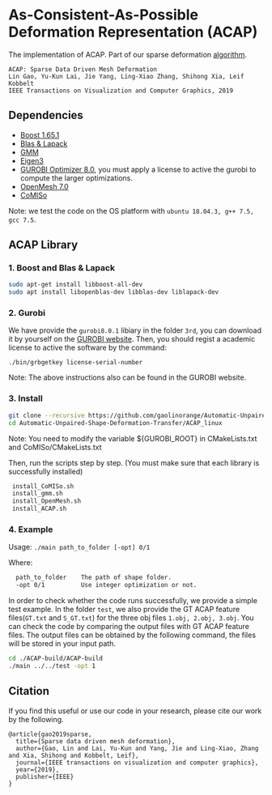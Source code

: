 
# As-Consistent-As-Possible Deformation Representation (ACAP)
The implementation of ACAP.
Part of our sparse deformation [algorithm](https://arxiv.org/abs/1709.01250).

```
ACAP: Sparse Data Driven Mesh Deformation
Lin Gao, Yu-Kun Lai, Jie Yang, Ling-Xiao Zhang, Shihong Xia, Leif Kobbelt
IEEE Transactions on Visualization and Computer Graphics, 2019
```


## Dependencies
- [Boost 1.65.1](https://www.boost.org/)
- [Blas & Lapack](https://www.netlib.org/lapack/lug/node11.html)
- [GMM](http://getfem.org/download.html)
- [Eigen3](http://eigen.tuxfamily.org/index.php?title=Main_Page)
- [GUROBI Optimizer 8.0](http://www.gurobi.com/), you must apply a license to active the gurobi to compute the larger optimizations.
- [OpenMesh 7.0](https://www.openmesh.org/download/)
- [CoMISo](https://graphics.rwth-aachen.de:9000/CoMISo/CoMISo)

Note: we test the code on the OS platform with ```ubuntu 18.04.3, g++ 7.5, gcc 7.5```.

## ACAP Library

### 1. Boost and Blas & Lapack

```sh
sudo apt-get install libboost-all-dev
sudo apt install libopenblas-dev libblas-dev liblapack-dev
```

### 2. Gurobi

We have provide the ```gurobi8.0.1``` libiary in the folder ```3rd```, you can download it by yourself on the [GUROBI website](https://www.gurobi.com/downloads/gurobi-optimizer-eula/). Then, you should regist a academic license to active the software by the command:

```
./bin/grbgetkey license-serial-number
```

Note: The above instructions also can be found in the GUROBI website.


### 3. Install

```sh
git clone --recursive https://github.com/gaolinorange/Automatic-Unpaired-Shape-Deformation-Transfer.git
cd Automatic-Unpaired-Shape-Deformation-Transfer/ACAP_linux
```

Note: You need to modify the variable ${GUROBI_ROOT} in CMakeLists.txt and CoMISo/CMakeLists.txt

Then, run the scripts step by step. (You must make sure that each library is successfully installed)

```sh
 install_CoMISo.sh
 install_gmm.sh
 install_OpenMesh.sh
 install_ACAP.sh
```

### 4. Example

Usage: ```./main path_to_folder [-opt] 0/1```

Where:

```sh
  path_to_folder    The path of shape folder.
  -opt 0/1          Use integer optimization or not.
```
In order to check whether the code runs successfully, we provide a simple test example. In the folder ```test```, we also provide the GT ACAP feature files(```GT.txt``` and ```S_GT.txt```) for the three obj files ```1.obj, 2.obj, 3.obj```. You can check the code by comparing the output files with GT ACAP feature files. The output files can be obtained by the following command, the files will be stored in your input path.

```sh
cd ./ACAP-build/ACAP-build
./main ../../test -opt 1
```

## Citation

If you find this useful or use our code in your research, please cite our work by the following.

```
@article{gao2019sparse,
  title={Sparse data driven mesh deformation},
  author={Gao, Lin and Lai, Yu-Kun and Yang, Jie and Ling-Xiao, Zhang and Xia, Shihong and Kobbelt, Leif},
  journal={IEEE transactions on visualization and computer graphics},
  year={2019},
  publisher={IEEE}
}
```
